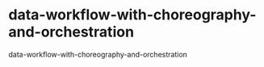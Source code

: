 # data-workflow-with-choreography-and-orchestration
data-workflow-with-choreography-and-orchestration
